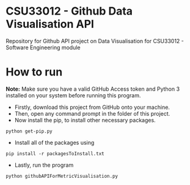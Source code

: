 # CSU33012 - Github Data Visualisation API
Repository for Github API project on Data Visualisation for CSU33012 - Software Engineering module
# How to run
**Note:** Make sure you have a valid GitHub Access token and Python 3 installed on your system before running this program.
- Firstly, download this project from GitHub onto your machine.
- Then, open any command prompt in the folder of this project.
- Now install the pip, to install other necessary packages.
```
python get-pip.py
```
- Install all of the packages using
```
pip install -r packagesToInstall.txt
```
- Lastly, run the program
```
python githubAPIForMetricVisualisation.py
```
